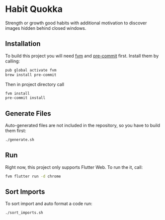 # Habit Quokka

Strength or growth good habits with additional motivation to discover images hidden behind closed windows.

## Installation

To build this project you will need [fvm](https://pub.dev/packages/fvm) and [pre-commit](https://pre-commit.com) first. Install them by calling:

```bash
pub global activate fvm
brew install pre-commit
```

Then in project directory call

```bash
fvm install
pre-commit install
```

## Generate Files

Auto-generated files are not included in the repository, so you have to build them first:

```bash
./generate.sh
```

## Run

Right now, this project only supports Flutter Web. To run the it, call:

```bash
fvm flutter run -d chrome
```

## Sort Imports

To sort import and auto format a code run:

```bash
./sort_imports.sh
```
